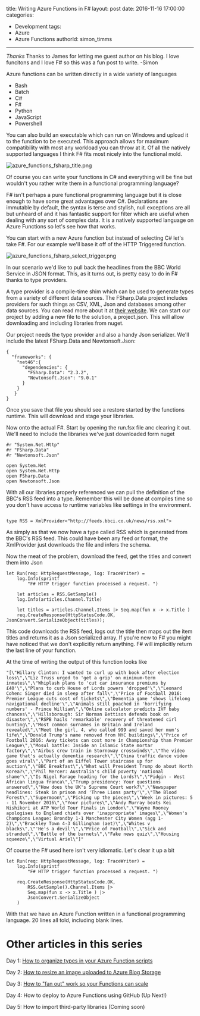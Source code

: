 title: Writing Azure Functions in F#
layout: post
date: 2016-11-16 17:00:00
categories:
  - Development
tags:
  - Azure
  - Azure Functions
authorId: simon_timms
---

*Thanks* Thanks to James for letting me guest author on his blog. I love funcitons and I love F# so this was a fun post to write. 
-Simon

Azure functions can be written directly in a wide variety of languages

* Bash
* Batch
* C# 
* F#
* Python
* JavaScript 
* Powershell

You can also build an executable which can run on Windows and upload it to the function to be executed. This approach allows for maximum compatibility with most any workload you can throw at it. Of all the natively supported languages I think F# fits most nicely into the functional mold. 

![azure_functions_fsharp_title.png](/content/azure_functions_fsharp_title.png)

<!-- more -->

Of course you can write your functions in C# and everything will be fine but wouldn't you rather write them in a functional programming language? 

F# isn't perhaps a pure functional programming language but it is close enough to have some great advantages over C#. Declarations are immutable by default, the syntax is terse and stylish, null exceptions are all but unheard of and it has fantastic support for filter which are useful when dealing with any sort of complex data. It is a natively supported language on Azure Functions so let's see how that works. 

You can start with a new Azure function but instead of selecting C# let's take F#. For our example we'll base it off of the HTTP Triggered function.

![azure_functions_fsharp_select_trigger.png](/content/azure_functions_fsharp_select_http_trigger.png)

In our scenario we'd like to pull back the headlines from the BBC World Service in JSON format. This, as it turns out, is pretty easy to do in F# thanks to type providers. 

A type provider is a compile-time shim which can be used to generate types from a variety of different data sources. The FSharp.Data project includes providers for such things as CSV, XML, Json and databases among other data sources. You can read more about it at [their website](https://fsharp.github.io/FSharp.Data/index.html). We can start our project by adding a new file to the solution, a project.json. This will allow downloading and including libraries from nuget. 

Our project needs the type provider and also a handy Json serializer. We'll include the latest FSharp.Data and Newtonsoft.Json:

```
{
  "frameworks": {
    "net46":{
      "dependencies": {
        "FSharp.Data": "2.3.2",
        "Newtonsoft.Json": "9.0.1"
      }
    }
   }
}
```

Once you save that file you should see a restore started by the functions runtime. This will download and stage your libraries. 

Now onto the actual F#. Start by opening the run.fsx file anc clearing it out. We'll need to include the libraries we've just downloaded form nuget

```
#r "System.Net.Http"
#r "FSharp.Data"
#r "Newtonsoft.Json"

open System.Net
open System.Net.Http
open FSharp.Data
open Newtonsoft.Json

```

With all our libraries properly referenced we can pull the definition of the BBC's RSS feed into a type. Remember this will be done at compiles time so you don't have access to runtime variables like settings in the environment. 

```

type RSS = XmlProvider<"http://feeds.bbci.co.uk/news/rss.xml">

```
As simply as that we now have a type called RSS which is generated from the BBC's RSS feed. This could have been any feed or format, the XmlProvider just downloads the file and infers the schema.

Now the meat of the problem, download the feed, get the titles and convert them into Json

```
let Run(req: HttpRequestMessage, log: TraceWriter) =
    log.Info(sprintf 
        "F# HTTP trigger function processed a request. ")
    
    let articles = RSS.GetSample()
    log.Info(articles.Channel.Title)

    let titles = articles.Channel.Items |> Seq.map(fun x -> x.Title )
    req.CreateResponse(HttpStatusCode.OK, JsonConvert.SerializeObject(titles));
```
This code downloads the RSS feed, logs out the title then maps out the item titles and returns it as a Json serialized array. If you're new to F# you might have noticed that we don't explicitly return anything. F# will implicitly return the last line of your function. 

At the time of writing the output of this function looks like 

```
"[\"Hillary Clinton: I wanted to curl up with book after election loss\",\"Liz Truss urged to 'get a grip' on minimum-term inmates\",\"Whiplash plans to 'cut car insurance premiums by £40'\",\"Plans to curb House of Lords powers 'dropped'\",\"Leonard Cohen: Singer died in sleep after fall\",\"Price of Football 2016: Premier League cuts cost of tickets\",\"Dementia game 'shows lifelong navigational decline'\",\"Animals still poached in 'horrifying numbers' - Prince William\",\"Online calculator predicts IVF baby chances\",\"Hillsborough: Sir Norman Bettison defends book on disaster\",\"RSPB hails 'remarkable' recovery of threatened cirl bunting\",\"Most common surnames in Britain and Ireland revealed\",\"Meet the girl, 4, who called 999 and saved her mum's life\",\"Donald Trump's name removed from NYC buildings\",\"Price of Football 2016: Away tickets can cost more in Championship than Premier League\",\"Mosul battle: Inside an Islamic State mortar factory\",\"Airbus crew train in Stornoway crosswinds\",\"The video game that's actually dementia research\",\"China traffic dance video goes viral\",\"Part of an Eiffel Tower staircase up for auction\",\"BBC Breakfast\",\"What will President Trump do about North Korea?\",\"Phil Mercer: Australia's child poverty 'national shame'\",\"Is Nigel Farage heading for the Lords?\",\"Pidgin - West African lingua franca\",\"Trump presidency: Your questions answered\",\"How does the UK's Supreme Court work?\",\"Newspaper headlines: Steak in prison and 'Three Lions party'\",\"The Blood Forest\",\"Supermoon\",\"Picking up the pieces\",\"Week in pictures: 5 - 11 November 2016\",\"Your pictures\",\"Andy Murray beats Kei Nishikori at ATP World Tour Finals in London\",\"Wayne Rooney apologises to England chiefs over 'inappropriate' images\",\"Women's Champions League: Brondby 1-1 Manchester City Women (agg 1-2)\",\"Brackley Town 4-3 Gillingham (aet)\",\"Whites v blacks\",\"'He's a devil'\",\"Price of Football\",\"Sick and stranded\",\"Battle of the barnets\",\"Fake news quiz\",\"Housing squeeze\",\"Virtual Ariel\"]"
```

Of course the F# used here isn't very idiomatic. Let's clear it up a bit 

```
let Run(req: HttpRequestMessage, log: TraceWriter) =
    log.Info(sprintf 
        "F# HTTP trigger function processed a request. ")
    
    req.CreateResponse(HttpStatusCode.OK, 
        RSS.GetSample().Channel.Items |> 
        Seq.map(fun x -> x.Title ) |> 
        JsonConvert.SerializeObject
    )
```

With that we have an Azure Function written in a functional programming language. 20 lines all told, including blank lines.


# Other articles in this series

Day 1: [How to organize types in your Azure Function scripts](http://jameschambers.com/2016/11/How-to-organize-types-in-your-scripts)

Day 2: [How to resize an image uploaded to Azure Blog Storage](http://jameschambers.com/2016/11/Resizing-Images-Using-Azure-Functions)

Day 3: [How to "fan out" work so your Functions can scale](http://jameschambers.com/2016/11/Fan-out-workloads-in-Azure-Function-Apps)

Day 4: How to deploy to Azure Functions using GitHub (Up Next!)

Day 5: How to import third-party libraries (Coming soon)
